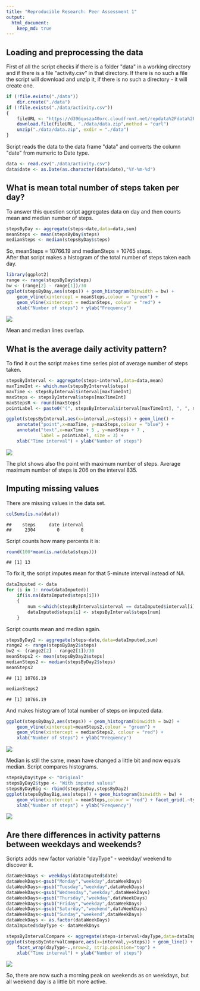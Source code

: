 ```yaml
---
title: "Reproducible Research: Peer Assessment 1"
output: 
  html_document:
    keep_md: true
---
```



## Loading and preprocessing the data
First of all the script checks if there is a folder "data" in a working directory
and if there is a file "activity.csv" in that directory. If there is no such a file
the script will download and unzip it, if there is no such a directory - it will
create one.

```r
if (!file.exists("./data"))
    dir.create("./data")
if (!file.exists("./data/activity.csv"))
{
    fileURL <- "https://d396qusza40orc.cloudfront.net/repdata%2Fdata%2Factivity.zip"
    download.file(fileURL, "./data/data.zip",method = "curl")
    unzip("./data/data.zip", exdir = "./data")
}
```
Script reads the data to the data frame "data" and converts the column "date" from numeric
to Date type.

```r
data <- read.csv("./data/activity.csv")
data$date <- as.Date(as.character(data$date),"%Y-%m-%d")
```

## What is mean total number of steps taken per day?
To answer this question script aggregates data on day and then counts mean and
median number of steps.

```r
stepsByDay <- aggregate(steps~date,data=data,sum)
meanSteps <- mean(stepsByDay$steps)
medianSteps <- median(stepsByDay$steps)
```

So, meanSteps = 10766.19 and medianSteps = 10765 steps.  
After that script makes a histogram of the total number of steps taken each day.

```r
library(ggplot2)
range <- range(stepsByDay$steps)
bw <- (range[2] - range[1])/30
ggplot(stepsByDay,aes(steps)) + geom_histogram(binwidth = bw) + 
    geom_vline(xintercept = meanSteps,colour = "green") + 
    geom_vline(xintercept = medianSteps, colour = "red") + 
    xlab("Number of steps") + ylab("Frequency")
```

![](PA1_template_files/figure-html/unnamed-chunk-5-1.png)<!-- -->

Mean and median lines overlap.

## What is the average daily activity pattern?

To find it out the script makes time series plot of average number of steps taken.

```r
stepsByInterval <- aggregate(steps~interval,data=data,mean)
maxTimeInt <- which.max(stepsByInterval$steps)
maxTime <- stepsByInterval$interval[maxTimeInt]
maxSteps <- stepsByInterval$steps[maxTimeInt]
maxStepsR <- round(maxSteps)
pointLabel <- paste0("(", stepsByInterval$interval[maxTimeInt], ", ", maxStepsR,")")

ggplot(stepsByInterval,aes(x=interval,y=steps)) + geom_line() +
    annotate("point",x=maxTime, y=maxSteps,colour = "blue") +
    annotate("text",x=maxTime + 5 , y=maxSteps + 7 ,
             label = pointLabel, size = 3) +
    xlab("Time interval") + ylab("Number of steps")
```

![](PA1_template_files/figure-html/unnamed-chunk-6-1.png)<!-- -->

The plot shows also the point with maximum number of steps. Average maximum number
of steps is 206 on the interval 835.

## Imputing missing values

There are missing values in the data set.

```r
colSums(is.na(data))
```

```
##    steps     date interval 
##     2304        0        0
```
Script counts how many percents it is:

```r
round(100*mean(is.na(data$steps)))
```

```
## [1] 13
```
To fix it, the script imputes mean for that 5-minute interval instead of NA.

```r
dataImputed <- data
for (i in 1: nrow(dataImputed))
    if(is.na(dataImputed$steps[i]))
    {
        num <-which(stepsByInterval$interval == dataImputed$interval[i])
        dataImputed$steps[i] <- stepsByInterval$steps[num]
    }
```
Script counts mean and median again.

```r
stepsByDay2 <- aggregate(steps~date,data=dataImputed,sum)
range2 <- range(stepsByDay2$steps)
bw2 <- (range2[2] - range2[1])/30
meanSteps2 <- mean(stepsByDay2$steps)
medianSteps2 <- median(stepsByDay2$steps)
meanSteps2
```

```
## [1] 10766.19
```

```r
medianSteps2
```

```
## [1] 10766.19
```
And makes histogram of total number of steps on imputed data.

```r
ggplot(stepsByDay2,aes(steps)) + geom_histogram(binwidth = bw2) + 
    geom_vline(xintercept=meanSteps2,colour = "green") + 
    geom_vline(xintercept = medianSteps2, colour = "red") + 
    xlab("Number of steps") + ylab("Frequency")
```

![](PA1_template_files/figure-html/unnamed-chunk-11-1.png)<!-- -->

Median is still the same, mean have changed a little bit and now equals median.
Script compares histograms.

```r
stepsByDay$type <- "Original"
stepsByDay2$type <- "With imputed values"
stepsByDayBig <- rbind(stepsByDay,stepsByDay2)
ggplot(stepsByDayBig,aes(steps)) + geom_histogram(binwidth = bw) + 
    geom_vline(xintercept = meanSteps,colour = "red") + facet_grid(.~type) +
    xlab("Number of steps") + ylab("Frequency")
```

![](PA1_template_files/figure-html/unnamed-chunk-12-1.png)<!-- -->

## Are there differences in activity patterns between weekdays and weekends?

Scripts adds new factor variable "dayType" - weekday/ weekend to discover it.

```r
dataWeekDays <- weekdays(dataImputed$date)
dataWeekDays<-gsub("Monday","weekday",dataWeekDays)
dataWeekDays<-gsub("Tuesday","weekday",dataWeekDays)
dataWeekDays<-gsub("Wednesday","weekday",dataWeekDays)
dataWeekDays<-gsub("Thursday","weekday",dataWeekDays)
dataWeekDays<-gsub("Friday","weekday",dataWeekDays)
dataWeekDays<-gsub("Saturday","weekend",dataWeekDays)
dataWeekDays<-gsub("Sunday","weekend",dataWeekDays)
dataWeekDays <- as.factor(dataWeekDays)
dataImputed$dayType <- dataWeekDays

stepsByIntervalCompare <- aggregate(steps~interval+dayType,data=dataImputed,mean)
ggplot(stepsByIntervalCompare,aes(x=interval,y=steps)) + geom_line() +
    facet_wrap(dayType~.,nrow=2, strip.position="top") +
    xlab("Time interval") + ylab("Number of steps")
```

![](PA1_template_files/figure-html/unnamed-chunk-13-1.png)<!-- -->

So, there are now such a morning peak on weekends as on weekdays, but all weekend
day is a little bit more active.
